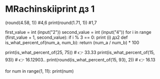 # MRachinskiiprint дз 1
(round(4.58, 1)) #4,6
print(round(1.71, 1)) #1,7

first_value = int (input("2"))
second_value = int (input("4"))
for i in range (first_value + 1,  second_value):
    if i % 3 == 0:
        print (i)
    дз2
def is_what_percent_of(num_a, num_b):
    return (num_a / num_b) * 100


print(is_what_percent_of(25, 75))  # 👉️ 33.33
print(is_what_percent_of(15, 93))  # 👉️ 16.12903..
print(round(is_what_percent_of(15, 93), 2))  # 👉️ 16.13

for num in range(1, 11):
    print(num)
